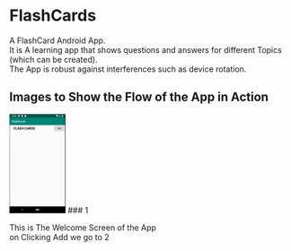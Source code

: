 # FlashCards
A FlashCard Android App.<br /> 
It is A learning app that shows questions and answers for different Topics (which can be created).<br>
The App is robust against interferences such as device rotation.<br>
## Images to Show the Flow of the App in Action
<img src="WelcomeScreen.png" width="100px">
### 1
<p> This is The Welcome Screen of the App <br> on Clicking Add we go to 2</p>
